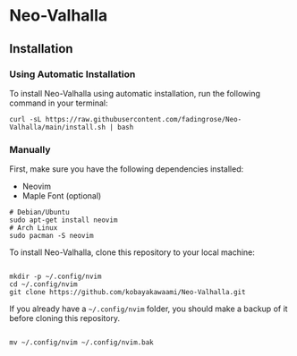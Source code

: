 # Neo-Valhalla

## Installation

### Using Automatic Installation

To install Neo-Valhalla using automatic installation, run the following command in your terminal:

```
curl -sL https://raw.githubusercontent.com/fadingrose/Neo-Valhalla/main/install.sh | bash
```

### Manually

First, make sure you have the following dependencies installed:

- Neovim
- Maple Font (optional)

```
# Debian/Ubuntu
sudo apt-get install neovim
# Arch Linux
sudo pacman -S neovim
```

To install Neo-Valhalla, clone this repository to your local machine:

```

mkdir -p ~/.config/nvim
cd ~/.config/nvim
git clone https://github.com/kobayakawaami/Neo-Valhalla.git

```

If you already have a `~/.config/nvim` folder, you should make a backup of it before cloning this repository.

```

mv ~/.config/nvim ~/.config/nvim.bak

```
